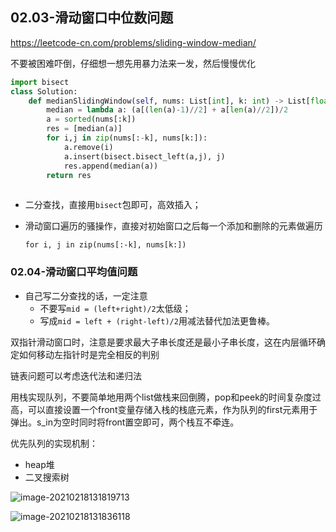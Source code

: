 ## 02.03-滑动窗口中位数问题

https://leetcode-cn.com/problems/sliding-window-median/

不要被困难吓倒，仔细想一想先用暴力法来一发，然后慢慢优化

```python
import bisect
class Solution:
    def medianSlidingWindow(self, nums: List[int], k: int) -> List[float]:
        median = lambda a: (a[(len(a)-1)//2] + a[len(a)//2])/2
        a = sorted(nums[:k])
        res = [median(a)]
        for i,j in zip(nums[:-k], nums[k:]):
            a.remove(i)
            a.insert(bisect.bisect_left(a,j), j)
            res.append(median(a))
        return res 
        
```

- 二分查找，直接用`bisect`包即可，高效插入；

- 滑动窗口遍历的骚操作，直接对初始窗口之后每一个添加和删除的元素做遍历

  `for i, j in zip(nums[:-k], nums[k:])`

### 02.04-滑动窗口平均值问题



- 自己写二分查找的话，一定注意
  - 不要写`mid = (left+right)/2`太低级；
  - 写成`mid = left + (right-left)/2`用减法替代加法更鲁棒。







双指针滑动窗口时，注意是要求最大子串长度还是最小子串长度，这在内层循环确定如何移动左指针时是完全相反的判别



链表问题可以考虑迭代法和递归法



用栈实现队列，不要简单地用两个list做栈来回倒腾，pop和peek的时间复杂度过高，可以直接设置一个front变量存储入栈的栈底元素，作为队列的first元素用于弹出。s_in为空时同时将front置空即可，两个栈互不牵连。



优先队列的实现机制：

- heap堆
- 二叉搜索树





![image-20210218131819713](http://wy-typora-img.oss-cn-chengdu.aliyuncs.com/img/image-20210218131819713.png)

![image-20210218131836118](http://wy-typora-img.oss-cn-chengdu.aliyuncs.com/img/image-20210218131836118.png)